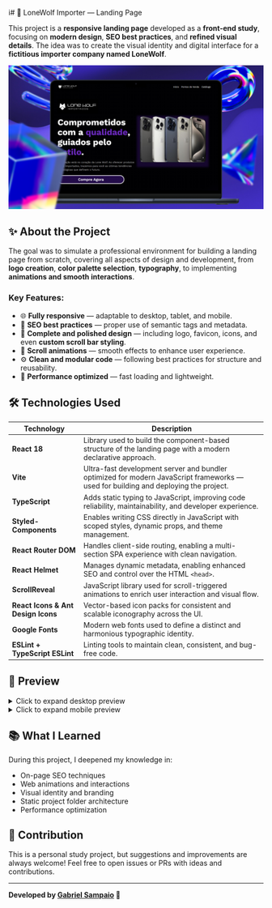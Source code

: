 i# 🐺 LoneWolf Importer — Landing Page

This project is a **responsive landing page** developed as a **front-end study**, focusing on **modern design**, **SEO best practices**, and **refined visual details**. The idea was to create the visual identity and digital interface for a **fictitious importer company named LoneWolf**.

![Desktop Lonewolf Landing Page](/Desktop.png)

## ✨ About the Project

The goal was to simulate a professional environment for building a landing page from scratch, covering all aspects of design and development, from **logo creation**, **color palette selection**, **typography**, to implementing **animations and smooth interactions**.

### Key Features:

- 🌐 **Fully responsive** — adaptable to desktop, tablet, and mobile.
- 🧠 **SEO best practices** — proper use of semantic tags and metadata.
- 🎨 **Complete and polished design** — including logo, favicon, icons, and even **custom scroll bar styling**.
- 📜 **Scroll animations** — smooth effects to enhance user experience.
- ⚙️ **Clean and modular code** — following best practices for structure and reusability.
- 🚀 **Performance optimized** — fast loading and lightweight.

## 🛠️ Technologies Used

| Technology                         | Description                                                                                                                         |
| ---------------------------------- | ----------------------------------------------------------------------------------------------------------------------------------- |
| **React 18**                       | Library used to build the component-based structure of the landing page with a modern declarative approach.                         |
| **Vite**                           | Ultra-fast development server and bundler optimized for modern JavaScript frameworks — used for building and deploying the project. |
| **TypeScript**                     | Adds static typing to JavaScript, improving code reliability, maintainability, and developer experience.                            |
| **Styled-Components**              | Enables writing CSS directly in JavaScript with scoped styles, dynamic props, and theme management.                                 |
| **React Router DOM**               | Handles client-side routing, enabling a multi-section SPA experience with clean navigation.                                         |
| **React Helmet**                   | Manages dynamic metadata, enabling enhanced SEO and control over the HTML `<head>`.                                                 |
| **ScrollReveal**                   | JavaScript library used for scroll-triggered animations to enrich user interaction and visual flow.                                 |
| **React Icons & Ant Design Icons** | Vector-based icon packs for consistent and scalable iconography across the UI.                                                      |
| **Google Fonts**                   | Modern web fonts used to define a distinct and harmonious typographic identity.                                                     |
| **ESLint + TypeScript ESLint**     | Linting tools to maintain clean, consistent, and bug-free code.                                                                     |

## 📸 Preview

<details>
  <summary>Click to expand desktop preview</summary>

![Desktop Lonewolf Landing Page](/Desktop%20Screencapture.png)

</details>

<details>
  <summary>Click to expand mobile preview</summary>

![Mobile Lonewolf Landing Page](/Mobile%20Screencapture.png)

</details>

## 📚 What I Learned

During this project, I deepened my knowledge in:

- On-page SEO techniques
- Web animations and interactions
- Visual identity and branding
- Static project folder architecture
- Performance optimization

## 📌 Contribution

This is a personal study project, but suggestions and improvements are always welcome! Feel free to open issues or PRs with ideas and contributions.

---

**Developed by [Gabriel Sampaio](https://github.com/sampaiogabriel) 🚀**
